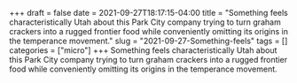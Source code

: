 +++draft = falsedate = 2021-09-27T18:17:15-04:00title = "Something feels characteristically Utah about this Park City company trying to turn graham crackers into a rugged frontier food while conveniently omitting its origins in the temperance movement."slug = "2021-09-27-Something-feels"tags = []categories = ["micro"]+++Something feels characteristically Utah about this Park City company trying to turn graham crackers into a rugged frontier food while conveniently omitting its origins in the temperance movement.